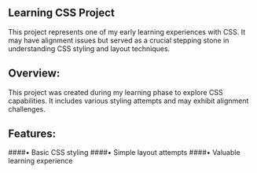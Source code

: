 ## Learning CSS Project
This project represents one of my early learning experiences with CSS. It may have alignment issues but served as a crucial stepping stone in understanding CSS styling and layout techniques.

## Overview:
This project was created during my learning phase to explore CSS capabilities. It includes various styling attempts and may exhibit alignment challenges.

## Features:
####• Basic CSS styling
####• Simple layout attempts
####• Valuable learning experience
